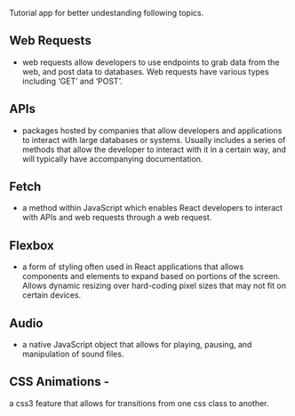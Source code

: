 Tutorial app for better undestanding following topics. 

## Web Requests
- web requests allow developers to use endpoints to grab data from the web, and post data to databases. Web requests have various types including ‘GET’ and ‘POST’.

## APIs
- packages hosted by companies that allow developers and applications to interact with large databases or systems. Usually includes a series of methods that allow the developer to interact with it in a certain way, and will typically have accompanying documentation.

## Fetch
- a method within JavaScript which enables React developers to interact with APIs and web requests through a web request.

## Flexbox
- a form of styling often used in React applications that allows components and elements to expand based on portions of the screen. Allows dynamic resizing over hard-coding pixel sizes that may not fit on certain devices.

## Audio
- a native JavaScript object that allows for playing, pausing, and manipulation of sound files.

## CSS Animations -
a css3 feature that allows for transitions from one css class to another.